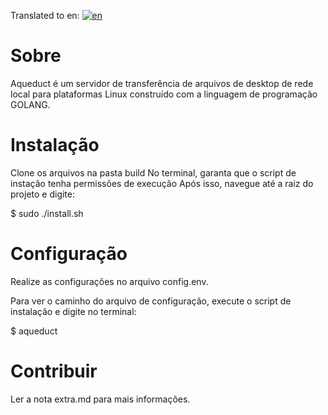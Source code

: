 Translated to en:
[![en](https://img.shields.io/badge/lang-en-red.svg)](https://github.com/Noeeekr/aqueduct/blob/master/README.md)

# Sobre
Aqueduct é um servidor de transferência de arquivos de desktop de rede local para plataformas Linux construído com a linguagem de programação GOLANG.

# Instalação

Clone os arquivos na pasta build
No terminal, garanta que o script de instação tenha permissões de execução
Após isso, navegue até a raiz do projeto e digite:

$ sudo ./install.sh

# Configuração
Realize as configurações no arquivo config.env.

Para ver o caminho do arquivo de configuração, execute o script de instalação e digite no terminal:

$ aqueduct

# Contribuir
Ler a nota extra.md para mais informações.
